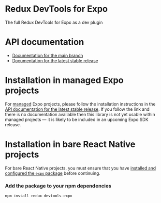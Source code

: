 # Redux DevTools for Expo

The full Redux DevTools for Expo as a dev plugin

# API documentation

- [Documentation for the main branch](https://github.com/expo/expo/blob/main/docs/pages/versions/unversioned/sdk/redux-devtools.md)
- [Documentation for the latest stable release](https://docs.expo.dev/versions/latest/sdk/redux-devtools/)

# Installation in managed Expo projects

For [managed](https://docs.expo.dev/archive/managed-vs-bare/) Expo projects, please follow the installation instructions in the [API documentation for the latest stable release](#api-documentation). If you follow the link and there is no documentation available then this library is not yet usable within managed projects &mdash; it is likely to be included in an upcoming Expo SDK release.

# Installation in bare React Native projects

For bare React Native projects, you must ensure that you have [installed and configured the `expo` package](https://docs.expo.dev/bare/installing-expo-modules/) before continuing.

### Add the package to your npm dependencies

```
npm install redux-devtools-expo
```
